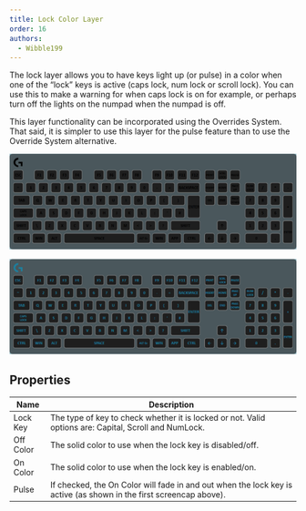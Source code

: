 ```yaml
---
title: Lock Color Layer
order: 16
authors:
  - Wibble199
---
```


The lock layer allows you to have keys light up (or pulse) in a color when one of the “lock” keys is active (caps lock, num lock or scroll lock). You can use this to make a warning for when caps lock is on for example, or perhaps turn off the lights on the numpad when the numpad is off.

<span class="alert info">This layer functionality can be incorporated using the Overrides System. That said, it is simpler to use this layer for the pulse feature than to use the Override System alternative.</span>

![Lock layer flashing alphabetical key when the caps lock is on](../../assets/img/docs/layer-lock.gif)

![Lock layer turning off the numpad lights when the numlock is off](../../assets/img/docs/layer-lock-2.gif)

## Properties

Name|Description
-|-
Lock Key|The type of key to check whether it is locked or not. Valid options are: Capital, Scroll and NumLock.
Off Color|The solid color to use when the lock key is disabled/off.
On Color|The solid color to use when the lock key is enabled/on.
Pulse|If checked, the On Color will fade in and out when the lock key is active (as shown in the first screencap above).
